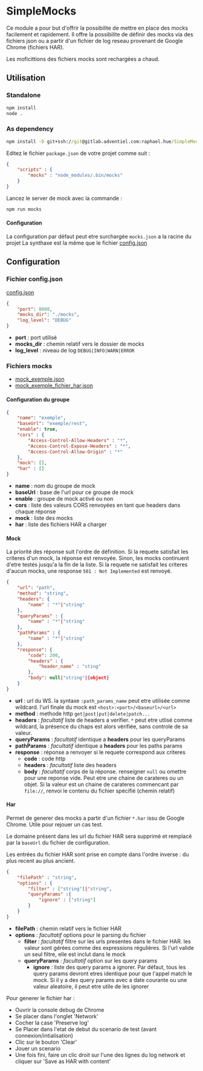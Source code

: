 # SimpleMocks

Ce module a pour but d'offrir la possibilite de mettre en place des mocks facilement et rapidement.
Il offre la possibilite de définir des mocks via des fichiers json ou a partir d'un fichier de log reseau provenant de Google Chrome (fichiers HAR).

Les moficittions des fichiers mocks sont rechargées a chaud.

## Utilisation

### Standalone

```cmd
npm install
node .
```

### As dependency

```cmd
npm install -D git+ssh://git@gitlab.adventiel.com:raphael.hue/SimpleMocks.git
```

Editez le fichier `package.json` de votre projet comme suit :

```json
{
    "scripts" : {
        "mocks" : "node_modules/.bin/mocks"
    }
}
```

Lancez le server de mock avec la commande :
```cmd
npm run mocks
```

#### Configuration

La configuration par défaut peut etre surchargée `mocks.json` a la racine du projet
La synthaxe est la même que le fichier [config.json](config.json)

## Configuration
### Fichier config.json

[config.json](config.json)

```json
{
    "port": 8080,
    "mocks_dir": "./mocks",
    "log_level": "DEBUG"
}
```
* __port__ : port utilisé
* __mocks_dir__ : chemin relatif vers le dossier de mocks
* __log_level__ : niveau de log `DEBUG|INFO|WARN|ERROR`

### Fichiers mocks

* [mock_exemple.json](mocks_exemples/exemple1.json)
* [mock_exemple_fichier_har.json](mocks_exemples/exemple_harFile.json)

#### Configuration du groupe
```json
{
    "name": "exemple",
    "baseUrl": "exemple/rest",
    "enable": true,
    "cors" : {
        "Access-Control-Allow-Headers" : "*",
        "Access-Control-Expose-Headers" : "*",
        "Access-Control-Allow-Origin" : "*"
    },
    "mock": [],
    "har" : []
}
```
* __name__ : nom du groupe de mock
* __baseUrl__ : base de l'url pour ce groupe de mock
* __enable__ : groupe de mock activé ou non
* __cors__ : liste des valeurs CORS renvoyées en tant que headers dans chaque réponse
* __mock__ : liste des mocks
* __har__ : liste des fichiers HAR a charger

#### Mock

La priorité des réponse suit l'ordre de définition. Si la requete satisfait les criteres d'un mock, la réponse est renvoyée. Sinon, les mocks continuent d'etre testés jusqu'a la fin de la liste. Si la requete ne satisfait les criteres d'aucun mocks, une response `501 : Not Implemented` est renvoyé.

```json
{
    "url": "path",
    "method": "string",
    "headers": {
        "name" : "*"|"string"
    },
    "queryParams" : {
        "name" : "*"|"string"
    },
    "pathParams" : {
        "name" : "*"|"string"
    },
    "response": {
        "code": 200,
        "headers" : {
            "header_name" : "sting"
        },
        "body": null|"string"|{object}
    }    
}
```

* __url__ : url du WS. la syntaxe `:path_params_name` peut etre utilisée comme wildcard. l'url finale du mock est `<host>:<port>/<baseurl>/<url>`
* __method__ : methode http `get|post|put|delete|patch...`
* __headers__ : _facultatif_ liste de headers a verifier. `*` peut etre utlisé comme wildcard, la présence du chaps est alors vérifiée, sans controle de sa valeur.
* __queryParams__ : _facultatif_ identique a __headers__ pour les queryParams
* __pathParams__ : _facultatif_ identique a __headers__ pour les paths params
* __response__ : réponse a renvoyer si le requete correspond aux criteres
    * __code__ : code http
    * __headers__ : _facultatif_ liste des headers
    * __body__ : _facultatif_ corps de la réponse. renseigner `null` ou omettre pour une reponse vide. Peut etre une chaine de carateres ou un objet. Si la valeur est un chaine de carateres commencant par `file://`, renvoi le contenu du fichier spécifié (chemin relatif)

#### Har
Permet de generer des mocks a partir d'un fichier `*.har` issu de Google Chrome.
Utile pour rejouer un cas test.

Le domaine présent dans les url du fichier HAR sera supprimé et remplacé par la `baseUrl` du fichier de configuration.

Les entrées du fichier HAR sont prise en compte dans l'ordre inverse : du plus recent au plus ancient.

```json
{
    "filePath" : "string",
    "options" : {
        "filter" : ["string"]|"string",
        "queryParams" :{
            "ignore" : ["string"]
        }
    }
}
```
* __filePath__ : chemin relatif vers le fichier HAR
* __options__ : _facultatif_ options pour le parsing du fichier
    * __filter__ : _facultatif_ filtre sur les urls presentes dans le fichier HAR. les valeur sont gérées comme des expressions régulières. Si l'url valide un seul filtre, elle est inclut dans le mock
    * __queryParams__ : _facultatif_ option sur les query params
        * __ignore__ : liste des query params a ignorer. Par défaut, tous les query params devront etres identique pour que l'appel match le mock. Si il y a des query params avec a date courante ou une valeur aleatoire, il peut etre utile de les ignorer

Pour generer le fichier har :
* Ouvrir la console debug de Chrome
* Se placer dans l'onglet 'Network'
* Cocher la case 'Preserve log'
* Se Placer dans l'etat de debut du scenario de test (avant connexion/intialisation)
* Clic sur le bouton 'Clear'
* Jouer un scenario
* Une fois fini, faire un clic droit sur l'une des lignes du log network et cliquer sur 'Save as HAR with content'
